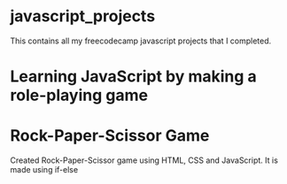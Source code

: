 # javascript_projects
This contains all my freecodecamp javascript projects that I completed.
# Learning JavaScript by making a role-playing game


# Rock-Paper-Scissor Game
Created Rock-Paper-Scissor game using HTML, CSS and JavaScript. It is made using if-else
